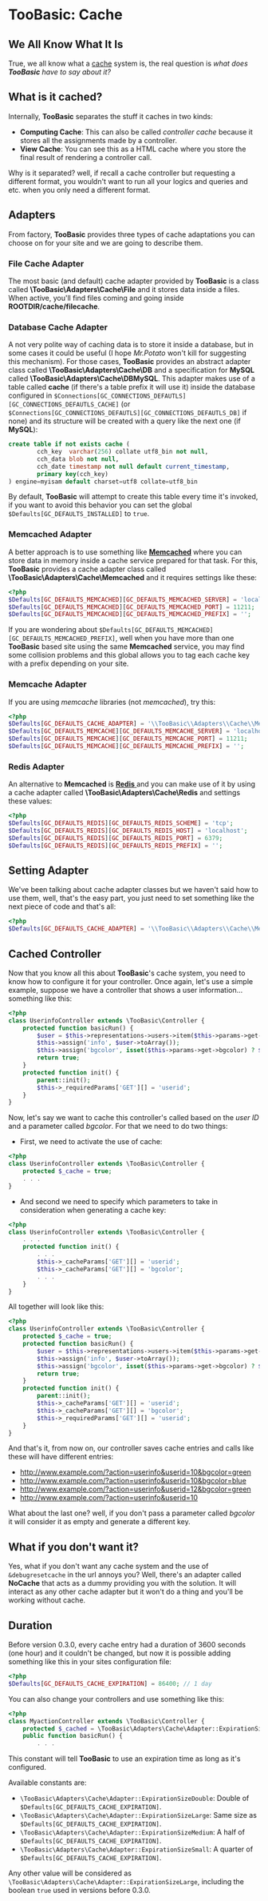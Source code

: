 # TooBasic: Cache
## We All Know What It Is
True, we all know what a
[cache](http://en.wikipedia.org/wiki/Cache_%28computing%29) system is, the real
question is *what does __TooBasic__ have to say about it?*

## What is it cached?
Internally, __TooBasic__ separates the stuff it caches in two kinds:

* __Computing Cache__: This can also be called _controller cache_ because it
stores all the assignments made by a controller.
* __View Cache__: You can see this as a HTML cache where you store the final
result of rendering a controller call.

Why is it separated? well, if recall a cache controller but requesting a different
format, you wouldn't want to run all your logics and queries and etc. when you
only need a different format.

## Adapters
From factory, __TooBasic__ provides three types of cache adaptations you can
choose on for your site and we are going to describe them.

### File Cache Adapter
The most basic (and default) cache adapter provided by __TooBasic__ is a class
called __\TooBasic\Adapters\Cache\File__ and it stores data inside a files. When
active, you'll find files coming and going inside __ROOTDIR/cache/filecache__.

### Database Cache Adapter
A not very polite way of caching data is to store it inside a database, but in
some cases it could be useful (I hope _Mr.Potato_ won't kill for suggesting this
mechanism).
For those cases, __TooBasic__ provides an abstract adapter class called
__\TooBasic\Adapters\Cache\DB__ and a specification for __MySQL__ called
__\TooBasic\Adapters\Cache\DBMySQL__.
This adapter makes use of a table called __cache__ (if there's a table prefix it
will use it) inside the database configured in
`$Connections[GC_CONNECTIONS_DEFAUTLS][GC_CONNECTIONS_DEFAUTLS_CACHE]` (or
`$Connections[GC_CONNECTIONS_DEFAUTLS][GC_CONNECTIONS_DEFAUTLS_DB]` if none) and
its structure will be created with a query like the next one (if __MySQL__):
```sql
create table if not exists cache (
        cch_key  varchar(256) collate utf8_bin not null,
        cch_data blob not null,
        cch_date timestamp not null default current_timestamp,
        primary key(cch_key)
) engine=myisam default charset=utf8 collate=utf8_bin
```
By default, __TooBasic__ will attempt to create this table every time it's
invoked, if you want to avoid this behavior you can set the global
`$Defaults[GC_DEFAULTS_INSTALLED]` to `true`.

### Memcached Adapter
A better approach is to use something like
[__Memcached__](http://php.net/manual/en/book.memcached.php) where you can store
data in memory inside a cache service prepared for that task.
For this, __TooBasic__ provides a cache adapter class called
__\TooBasic\Adapters\Cache\Memcached__ and it requires settings like these:
```php
<?php
$Defaults[GC_DEFAULTS_MEMCACHED][GC_DEFAULTS_MEMCACHED_SERVER] = 'localhost';
$Defaults[GC_DEFAULTS_MEMCACHED][GC_DEFAULTS_MEMCACHED_PORT] = 11211;
$Defaults[GC_DEFAULTS_MEMCACHED][GC_DEFAULTS_MEMCACHED_PREFIX] = '';
```
If you are wondering about
`$Defaults[GC_DEFAULTS_MEMCACHED][GC_DEFAULTS_MEMCACHED_PREFIX]`, well when you
have more than one __TooBasic__ based site using the same __Memcached__ service,
you may find some collision problems and this global allows you to tag each cache
key with a prefix depending on your site.

### Memcache Adapter
If you are using _memcache_ libraries (not _memcached_), try this:
```php
<?php
$Defaults[GC_DEFAULTS_CACHE_ADAPTER] = '\\TooBasic\\Adapters\\Cache\\Memcache';
$Defaults[GC_DEFAULTS_MEMCACHE][GC_DEFAULTS_MEMCACHE_SERVER] = 'localhost';
$Defaults[GC_DEFAULTS_MEMCACHE][GC_DEFAULTS_MEMCACHE_PORT] = 11211;
$Defaults[GC_DEFAULTS_MEMCACHE][GC_DEFAULTS_MEMCACHE_PREFIX] = '';
```

### Redis Adapter
An alternative to __Memcached__ is [__Redis__
](https://en.wikipedia.org/wiki/Redis) and you can make use of it by using a cache
adapter called __\TooBasic\Adapters\Cache\Redis__ and settings these values:
```php
<?php
$Defaults[GC_DEFAULTS_REDIS][GC_DEFAULTS_REDIS_SCHEME] = 'tcp';
$Defaults[GC_DEFAULTS_REDIS][GC_DEFAULTS_REDIS_HOST] = 'localhost';
$Defaults[GC_DEFAULTS_REDIS][GC_DEFAULTS_REDIS_PORT] = 6379;
$Defaults[GC_DEFAULTS_REDIS][GC_DEFAULTS_REDIS_PREFIX] = '';
```

## Setting Adapter
We've been talking about cache adapter classes but we haven't said how to use
them, well, that's the easy part, you just need to set something like the next
piece of code and that's all:
```php
<?php
$Defaults[GC_DEFAULTS_CACHE_ADAPTER] = '\\TooBasic\\Adapters\\Cache\\Memcached';
```

## Cached Controller
Now that you know all this about __TooBasic__'s cache system, you need to know how
to configure it for your controller. Once again, let's use a simple example,
suppose we have a controller that shows a user information... something like this:
```php
<?php
class UserinfoController extends \TooBasic\Controller {
    protected function basicRun() {
        $user = $this->representations->users->item($this->params->get->userid);
        $this->assign('info', $user->toArray());
        $this->assign('bgcolor', isset($this->params->get->bgcolor) ? $this->params->get->bgcolor : 'red');
        return true;
    }
    protected function init() {
        parent::init();
        $this->_requiredParams['GET'][] = 'userid';
    }
}
```
Now, let's say we want to cache this controller's called based on the _user ID_
and a parameter called _bgcolor_. For that we need to do two things:

* First, we need to activate the use of cache:
```php
<?php
class UserinfoController extends \TooBasic\Controller {
    protected $_cache = true;
    . . .
}
```
* And second we need to specify which parameters to take in consideration when
generating a cache key:
```php
<?php
class UserinfoController extends \TooBasic\Controller {
    . . .
    protected function init() {
        . . . 
        $this->_cacheParams['GET'][] = 'userid';
        $this->_cacheParams['GET'][] = 'bgcolor';
        . . . 
    }
}
```

All together will look like this:
```php
<?php
class UserinfoController extends \TooBasic\Controller {
    protected $_cache = true;
    protected function basicRun() {
        $user = $this->representations->users->item($this->params->get->userid);
        $this->assign('info', $user->toArray());
        $this->assign('bgcolor', isset($this->params->get->bgcolor) ? $this->params->get->bgcolor : 'red');
        return true;
    }
    protected function init() {
        parent::init();
        $this->_cacheParams['GET'][] = 'userid';
        $this->_cacheParams['GET'][] = 'bgcolor';
        $this->_requiredParams['GET'][] = 'userid';
    }
}
```
And that's it, from now on, our controller saves cache entries and calls like
these will have different entries:

* http://www.example.com/?action=userinfo&userid=10&bgcolor=green
* http://www.example.com/?action=userinfo&userid=10&bgcolor=blue
* http://www.example.com/?action=userinfo&userid=12&bgcolor=green
* http://www.example.com/?action=userinfo&userid=10

What about the last one? well, if you don't pass a parameter called _bgcolor_ it
will consider it as empty and generate a different key.

## What if you don't want it?
Yes, what if you don't want any cache system and the use of `&debugresetcache` in
the url annoys you?
Well, there's an adapter called __NoCache__ that acts as a dummy providing you
with the solution.
It will interact as any other cache adapter but it won't do a thing and you'll
be working without cache.

## Duration
Before version 0.3.0, every cache entry had a duration of 3600 seconds (one hour)
and it couldn't be changed, but now it is possible adding something like this in
your sites configuration file:
```php
<?php
$Defaults[GC_DEFAULTS_CACHE_EXPIRATION] = 86400; // 1 day
```
You can also change your controllers and use something like this:
```php
<?php
class MyactionController extends \TooBasic\Controller {
	protected $_cached = \TooBasic\Adapters\Cache\Adapter::ExpirationSizeLarge;
	public function basicRun() {
		. . .
```
This constant will tell __TooBasic__ to use an expiration time as long as it's
configured.

Available constants are:

* `\TooBasic\Adapters\Cache\Adapter::ExpirationSizeDouble`: Double of
`$Defaults[GC_DEFAULTS_CACHE_EXPIRATION]`.
* `\TooBasic\Adapters\Cache\Adapter::ExpirationSizeLarge`: Same size as
`$Defaults[GC_DEFAULTS_CACHE_EXPIRATION]`.
* `\TooBasic\Adapters\Cache\Adapter::ExpirationSizeMedium`: A half of
`$Defaults[GC_DEFAULTS_CACHE_EXPIRATION]`.
* `\TooBasic\Adapters\Cache\Adapter::ExpirationSizeSmall`: A quarter of
`$Defaults[GC_DEFAULTS_CACHE_EXPIRATION]`.

Any other value will be considered as
`\TooBasic\Adapters\Cache\Adapter::ExpirationSizeLarge`, including the boolean `true` used
in versions before 0.3.0.

